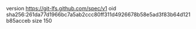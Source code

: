 version https://git-lfs.github.com/spec/v1
oid sha256:261da77d1966bc7a5ab2ccc80ff311d4926678b58e5ad3f83b64d121b85acceb
size 150
